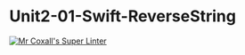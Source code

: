 # Unit2-01-Swift-ReverseString
[![Mr Coxall's Super Linter](https://github.com/ICS4U-Programming-AlexanderM/Unit2-01-Swift-ReverseString/workflows/Mr%20Coxall's%20Super%20Linter/badge.svg)](https://github.com/ICS4U-Programming-AlexanderM/Unit2-01-Swift-ReverseString/actions/)
